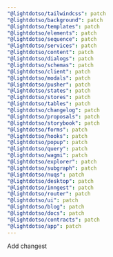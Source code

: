 ```yaml
---
"@lightdotso/tailwindcss": patch
"@lightdotso/background": patch
"@lightdotso/templates": patch
"@lightdotso/elements": patch
"@lightdotso/sequence": patch
"@lightdotso/services": patch
"@lightdotso/content": patch
"@lightdotso/dialogs": patch
"@lightdotso/schemas": patch
"@lightdotso/client": patch
"@lightdotso/modals": patch
"@lightdotso/pusher": patch
"@lightdotso/states": patch
"@lightdotso/stores": patch
"@lightdotso/tables": patch
"@lightdotso/changelog": patch
"@lightdotso/proposals": patch
"@lightdotso/storybook": patch
"@lightdotso/forms": patch
"@lightdotso/hooks": patch
"@lightdotso/popup": patch
"@lightdotso/query": patch
"@lightdotso/wagmi": patch
"@lightdotso/explorer": patch
"@lightdotso/subgraph": patch
"@lightdotso/nuqs": patch
"@lightdotso/desktop": patch
"@lightdotso/inngest": patch
"@lightdotso/router": patch
"@lightdotso/ui": patch
"@lightdotso/blog": patch
"@lightdotso/docs": patch
"@lightdotso/contracts": patch
"@lightdotso/app": patch
---
```


Add changest
